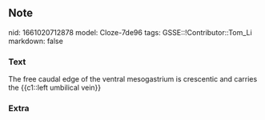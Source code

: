 ## Note
nid: 1661020712878
model: Cloze-7de96
tags: GSSE::!Contributor::Tom_Li
markdown: false

### Text
The free caudal edge of the ventral mesogastrium is crescentic and carries the {{c1::left umbilical vein}}

### Extra

